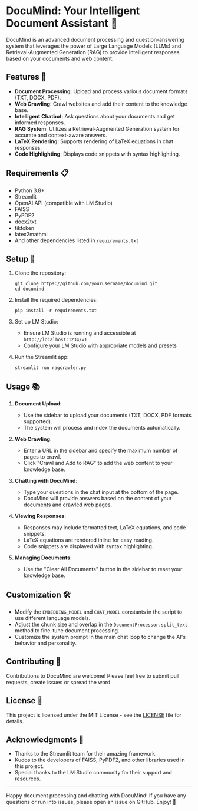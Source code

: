 # DocuMind: Your Intelligent Document Assistant 🧠

DocuMind is an advanced document processing and question-answering system that leverages the power of Large Language Models (LLMs) and Retrieval-Augmented Generation (RAG) to provide intelligent responses based on your documents and web content.

## Features 🌟

- **Document Processing**: Upload and process various document formats (TXT, DOCX, PDF).
- **Web Crawling**: Crawl websites and add their content to the knowledge base.
- **Intelligent Chatbot**: Ask questions about your documents and get informed responses.
- **RAG System**: Utilizes a Retrieval-Augmented Generation system for accurate and context-aware answers.
- **LaTeX Rendering**: Supports rendering of LaTeX equations in chat responses.
- **Code Highlighting**: Displays code snippets with syntax highlighting.

## Requirements 📋

- Python 3.8+
- Streamlit
- OpenAI API (compatible with LM Studio)
- FAISS
- PyPDF2
- docx2txt
- tiktoken
- latex2mathml
- And other dependencies listed in `requirements.txt`

## Setup 🚀

1. Clone the repository:
   ```
   git clone https://github.com/yourusername/documind.git
   cd documind
   ```

2. Install the required dependencies:
   ```
   pip install -r requirements.txt
   ```

3. Set up LM Studio:
   - Ensure LM Studio is running and accessible at `http://localhost:1234/v1`
   - Configure your LM Studio with appropriate models and presets

4. Run the Streamlit app:
   ```
   streamlit run ragcrawler.py
   ```

## Usage 📚

1. **Document Upload**:
   - Use the sidebar to upload your documents (TXT, DOCX, PDF formats supported).
   - The system will process and index the documents automatically.

2. **Web Crawling**:
   - Enter a URL in the sidebar and specify the maximum number of pages to crawl.
   - Click "Crawl and Add to RAG" to add the web content to your knowledge base.

3. **Chatting with DocuMind**:
   - Type your questions in the chat input at the bottom of the page.
   - DocuMind will provide answers based on the content of your documents and crawled web pages.

4. **Viewing Responses**:
   - Responses may include formatted text, LaTeX equations, and code snippets.
   - LaTeX equations are rendered inline for easy reading.
   - Code snippets are displayed with syntax highlighting.

5. **Managing Documents**:
   - Use the "Clear All Documents" button in the sidebar to reset your knowledge base.

## Customization 🛠️

- Modify the `EMBEDDING_MODEL` and `CHAT_MODEL` constants in the script to use different language models.
- Adjust the chunk size and overlap in the `DocumentProcessor.split_text` method to fine-tune document processing.
- Customize the system prompt in the main chat loop to change the AI's behavior and personality.

## Contributing 🤝

Contributions to DocuMind are welcome! Please feel free to submit pull requests, create issues or spread the word.

## License 📄

This project is licensed under the MIT License - see the [LICENSE](LICENSE) file for details.

## Acknowledgments 👏

- Thanks to the Streamlit team for their amazing framework.
- Kudos to the developers of FAISS, PyPDF2, and other libraries used in this project.
- Special thanks to the LM Studio community for their support and resources.

---

Happy document processing and chatting with DocuMind! If you have any questions or run into issues, please open an issue on GitHub. Enjoy! 🎉

